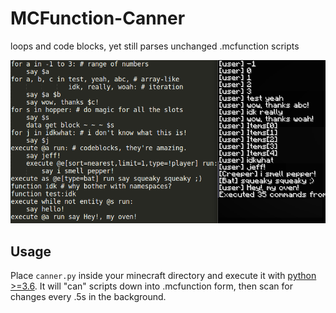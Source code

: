 # MCFunction-Canner
loops and code blocks, yet still parses unchanged .mcfunction scripts

![](https://github.com/ITZVGcGPmO/MCFunction-Canner/raw/pageresources/im1.png)

## Usage
Place `canner.py` inside your minecraft directory and execute it with [python >=3.6](https://www.python.org/downloads/source/). It will "can" scripts down into .mcfunction form, then scan for changes every .5s in the background.
